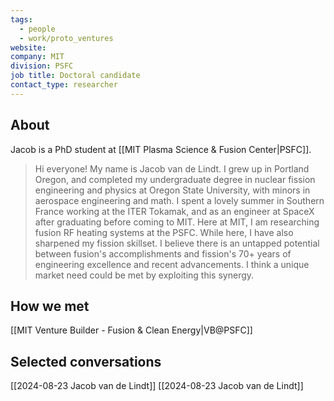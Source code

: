 ```yaml
---
tags:
  - people
  - work/proto_ventures
website: 
company: MIT
division: PSFC
job title: Doctoral candidate
contact_type: researcher
---
```

## About
Jacob is a PhD student at [[MIT Plasma Science & Fusion Center|PSFC]].
>Hi everyone! My name is Jacob van de Lindt. I grew up in Portland Oregon, and completed my undergraduate degree in nuclear fission engineering and physics at Oregon State University, with minors in aerospace engineering and math. I spent a lovely summer in Southern France working at the ITER Tokamak, and as an engineer at SpaceX after graduating before coming to MIT. Here at MIT, I am researching fusion RF heating systems at the PSFC. While here, I have also sharpened my fission skillset. I believe there is an untapped potential between fusion's accomplishments and fission's 70+ years of engineering excellence and recent advancements. I think a unique market need could be met by exploiting this synergy.

## How we met
[[MIT Venture Builder - Fusion & Clean Energy|VB@PSFC]]

## Selected conversations
[[2024-08-23 Jacob van de Lindt]]
[[2024-08-23 Jacob van de Lindt]]